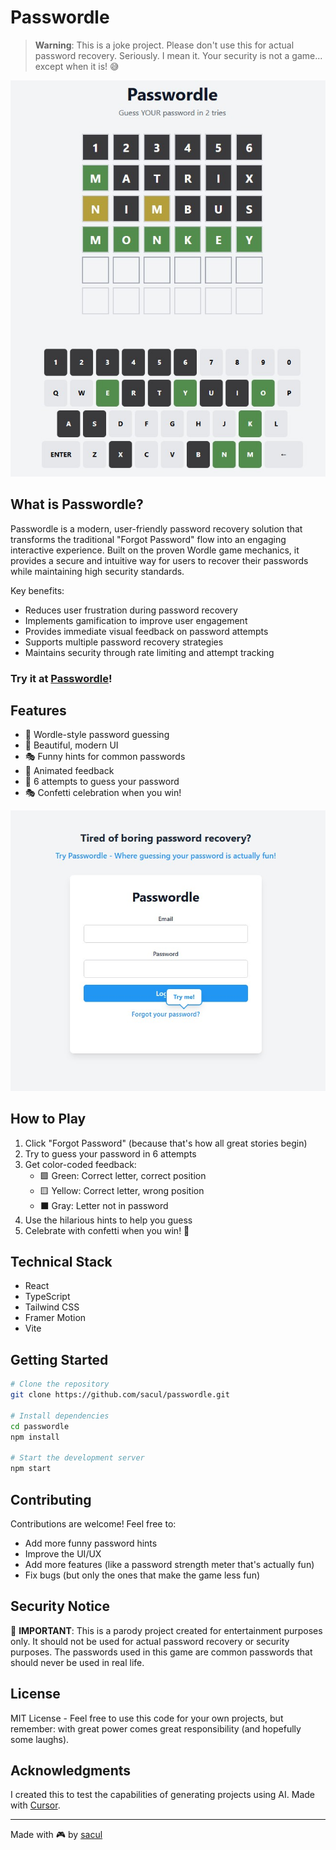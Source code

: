 # Passwordle

> **Warning**: This is a joke project. Please don't use this for actual password recovery. Seriously. I mean it. Your security is not a game... except when it is! 😅

[![Passwordle Game Board](ss2.jpg)](https://sacul.github.io/passwordle/)

## What is Passwordle?

Passwordle is a modern, user-friendly password recovery solution that transforms the traditional "Forgot Password" flow into an engaging interactive experience. Built on the proven Wordle game mechanics, it provides a secure and intuitive way for users to recover their passwords while maintaining high security standards.

Key benefits:

- Reduces user frustration during password recovery
- Implements gamification to improve user engagement
- Provides immediate visual feedback on password attempts
- Supports multiple password recovery strategies
- Maintains security through rate limiting and attempt tracking

### Try it at [Passwordle](https://sacul.github.io/passwordle/)!

## Features

- 🎯 Wordle-style password guessing
- 🎨 Beautiful, modern UI
- 🎭 Funny hints for common passwords
- 🎪 Animated feedback
- 🎲 6 attempts to guess your password
- 🎭 Confetti celebration when you win!

[![Passwordle Login Page](ss1.jpg)](https://sacul.github.io/passwordle/)

## How to Play

1. Click "Forgot Password" (because that's how all great stories begin)
2. Try to guess your password in 6 attempts
3. Get color-coded feedback:
   - 🟩 Green: Correct letter, correct position
   - 🟨 Yellow: Correct letter, wrong position
   - ⬛ Gray: Letter not in password
4. Use the hilarious hints to help you guess
5. Celebrate with confetti when you win! 🎉

## Technical Stack

- React
- TypeScript
- Tailwind CSS
- Framer Motion
- Vite

## Getting Started

```bash
# Clone the repository
git clone https://github.com/sacul/passwordle.git

# Install dependencies
cd passwordle
npm install

# Start the development server
npm start
```

## Contributing

Contributions are welcome! Feel free to:

- Add more funny password hints
- Improve the UI/UX
- Add more features (like a password strength meter that's actually fun)
- Fix bugs (but only the ones that make the game less fun)

## Security Notice

🚨 **IMPORTANT**: This is a parody project created for entertainment purposes only. It should not be used for actual password recovery or security purposes. The passwords used in this game are common passwords that should never be used in real life.

## License

MIT License - Feel free to use this code for your own projects, but remember: with great power comes great responsibility (and hopefully some laughs).

## Acknowledgments

I created this to test the capabilities of generating projects using AI. Made with [Cursor](https://www.cursor.com/).

---

Made with 🎮 by [sacul](https://github.com/sacul)
